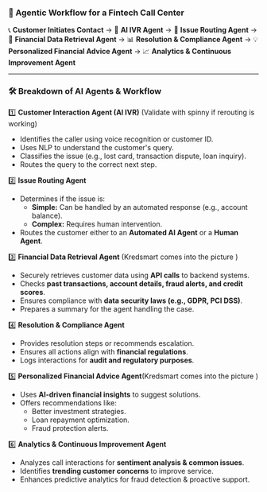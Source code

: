 ### **🔹 Agentic Workflow for a Fintech Call Center**
📞 **Customer Initiates Contact** → 🤖 **AI IVR Agent** → 🎯 **Issue Routing Agent** → 🏦 **Financial Data Retrieval Agent** → 📊 **Resolution & Compliance Agent** → 💡 **Personalized Financial Advice Agent** → 📈 **Analytics & Continuous Improvement Agent**

---

### **🛠 Breakdown of AI Agents & Workflow**
1️⃣ **Customer Interaction Agent (AI IVR)** (Validate with spinny if rerouting is working)
   - Identifies the caller using voice recognition or customer ID.
   - Uses NLP to understand the customer's query.
   - Classifies the issue (e.g., lost card, transaction dispute, loan inquiry).
   - Routes the query to the correct next step.

2️⃣ **Issue Routing Agent**
   - Determines if the issue is:
     - **Simple:** Can be handled by an automated response (e.g., account balance).
     - **Complex:** Requires human intervention.
   - Routes the customer either to an **Automated AI Agent** or a **Human Agent**.

3️⃣ **Financial Data Retrieval Agent** (Kredsmart comes into the picture )
   - Securely retrieves customer data using **API calls** to backend systems.
   - Checks **past transactions, account details, fraud alerts, and credit scores**.
   - Ensures compliance with **data security laws (e.g., GDPR, PCI DSS)**.
   - Prepares a summary for the agent handling the case.

4️⃣ **Resolution & Compliance Agent**
   - Provides resolution steps or recommends escalation.
   - Ensures all actions align with **financial regulations**.
   - Logs interactions for **audit and regulatory purposes**.

5️⃣ **Personalized Financial Advice Agent**(Kredsmart comes into the picture )
   - Uses **AI-driven financial insights** to suggest solutions.
   - Offers recommendations like:
     - Better investment strategies.
     - Loan repayment optimization.
     - Fraud protection alerts.

6️⃣ **Analytics & Continuous Improvement Agent**
   - Analyzes call interactions for **sentiment analysis & common issues**.
   - Identifies **trending customer concerns** to improve service.
   - Enhances predictive analytics for fraud detection & proactive support.

